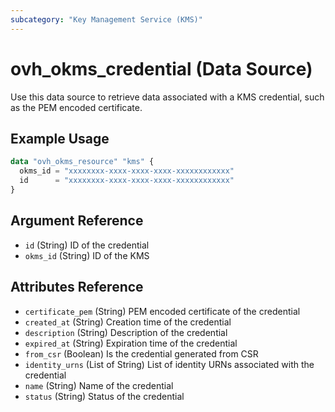 ```yaml
---
subcategory: "Key Management Service (KMS)"
---
```


# ovh_okms_credential (Data Source)

Use this data source to retrieve data associated with a KMS credential, such as the PEM encoded certificate.

## Example Usage

```terraform
data "ovh_okms_resource" "kms" {
  okms_id = "xxxxxxxx-xxxx-xxxx-xxxx-xxxxxxxxxxxx"
  id      = "xxxxxxxx-xxxx-xxxx-xxxx-xxxxxxxxxxxx"
}
```

## Argument Reference

- `id` (String) ID of the credential
- `okms_id` (String) ID of the KMS

## Attributes Reference

- `certificate_pem` (String) PEM encoded certificate of the credential
- `created_at` (String) Creation time of the credential
- `description` (String) Description of the credential
- `expired_at` (String) Expiration time of the credential
- `from_csr` (Boolean) Is the credential generated from CSR
- `identity_urns` (List of String) List of identity URNs associated with the credential
- `name` (String) Name of the credential
- `status` (String) Status of the credential
